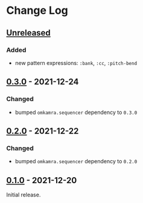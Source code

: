 # Change Log

## [Unreleased]

### Added

- new pattern expressions: `:bank`, `:cc`, `:pitch-bend`

## [0.3.0] - 2021-12-24

### Changed

- bumped `omkamra.sequencer` dependency to `0.3.0`

## [0.2.0] - 2021-12-22

### Changed

- bumped `omkamra.sequencer` dependency to `0.2.0`

## [0.1.0] - 2021-12-20

Initial release.

[Unreleased]: https://github.com/omkamra/sequencer-midi/compare/0.3.0...HEAD
[0.3.0]: https://github.com/omkamra/sequencer-midi/compare/0.2.0...0.3.0
[0.2.0]: https://github.com/omkamra/sequencer-midi/compare/0.1.0...0.2.0
[0.1.0]: https://github.com/omkamra/sequencer-midi/tree/0.1.0
